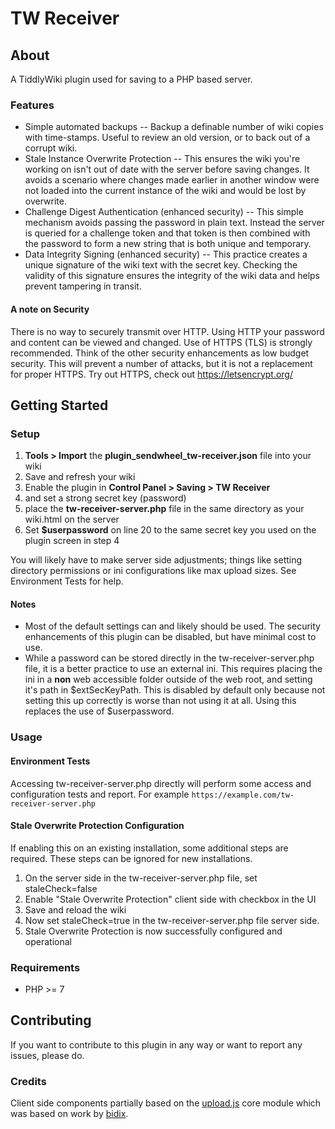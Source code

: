 
# TW Receiver

## About
A TiddlyWiki plugin used for saving to a PHP based server.

### Features
 - Simple automated backups
 -- Backup a definable number of wiki copies with time-stamps. Useful to review an old version, or to back out of a corrupt wiki.
 - Stale Instance Overwrite Protection
 -- This ensures the wiki you're working on isn't out of date with the server before saving changes. It avoids a scenario where changes made earlier in another window were not loaded into the current instance of the wiki and would be lost by overwrite.
 - Challenge Digest Authentication (enhanced security)
 -- This simple mechanism avoids passing the password in plain text. Instead the server is queried for a challenge token and that token is then combined with the password to form a new string that is both unique and temporary.
 - Data Integrity Signing (enhanced security)
 -- This practice creates a unique signature of the wiki text with the secret key. Checking the validity of this signature ensures the integrity of the wiki data and helps prevent tampering in transit.

#### A note on Security
There is no way to securely transmit over HTTP. Using HTTP your password and content can be viewed and changed. Use of HTTPS (TLS) is strongly recommended.
Think of the other security enhancements as low budget security. This will prevent a number of attacks, but it is not a replacement for proper HTTPS.
Try out HTTPS, check out https://letsencrypt.org/

## Getting Started

### Setup
 1. **Tools > Import** the **plugin_sendwheel_tw-receiver.json** file into your wiki
 2. Save and refresh your wiki
 3. Enable the plugin in **Control Panel > Saving > TW Receiver** 
 4. and set a strong secret key (password)
 5. place the **tw-receiver-server.php** file in the same directory as your wiki.html on the server
 6. Set **$userpassword** on line 20 to the same secret key you used on the plugin screen in step 4

You will likely have to make server side adjustments; things like setting directory permissions or ini configurations like max upload sizes. See Environment Tests for help.

#### Notes
 - Most of the default settings can and likely should be used. The security enhancements of this plugin can be disabled, but have minimal cost to use.
 - While a password can be stored directly in the tw-receiver-server.php file, it is a better practice to use an external ini. This requires placing the ini in a **non** web accessible folder outside of the web root, and setting it's path in $extSecKeyPath. This is disabled by default only because not setting this up correctly is worse than not using it at all. Using this replaces the use of $userpassword.

### Usage
#### Environment Tests
Accessing tw-receiver-server.php directly will perform some access and configuration tests and report. 
For example `https://example.com/tw-receiver-server.php`

#### Stale Overwrite Protection Configuration
If enabling this on an existing installation, some additional steps are required. These steps can be ignored for new installations.
1. On the server side in the tw-receiver-server.php file, set staleCheck=false
2. Enable "Stale Overwrite Protection" client side with checkbox in the UI
3. Save and reload the wiki
4. Now set staleCheck=true in the tw-receiver-server.php file server side.
5. Stale Overwrite Protection is now successfully configured and operational


### Requirements
 - PHP >= 7

## Contributing
If you want to contribute to this plugin in any way or want to report any issues, please do.

### Credits
Client side components partially based on the [upload.js](https://github.com/Jermolene/TiddlyWiki5/blob/master/core/modules/savers/upload.js) core module which was based on work by [bidix](https://github.com/tobibeer/bidix). 
